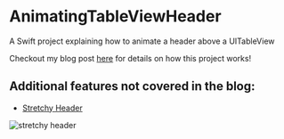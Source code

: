 # AnimatingTableViewHeader
A Swift project explaining how to animate a header above a UITableView

Checkout my blog post [here](https://michiganlabs.com/ios/development/2016/05/31/ios-animating-uitableview-header/)
for details on how this project works!

## Additional features not covered in the blog:
* [Stretchy Header](https://github.com/MichiganLabs/AnimatingTableViewHeader/tree/feature/stretchy-header)

![stretchy header](https://media.giphy.com/media/wHLJ6pU2kpWNRjBSVA/giphy.gif)
